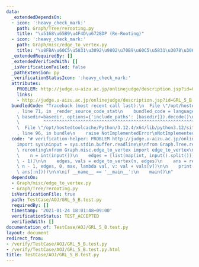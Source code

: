 ```yaml
---
data:
  _extendedDependsOn:
  - icon: ':heavy_check_mark:'
    path: Graph/Tree/rerooting.py
    title: "\u5168\u65B9\u4F4D\u6728DP (Re-Rooting)"
  - icon: ':heavy_check_mark:'
    path: Graph/misc/edge_to_vertex.py
    title: "\u8FBA\u60C5\u5831\u3092\u9802\u70B9\u60C5\u5831\u3078\u3068\u5909\u63DB"
  _extendedRequiredBy: []
  _extendedVerifiedWith: []
  _isVerificationFailed: false
  _pathExtension: py
  _verificationStatusIcon: ':heavy_check_mark:'
  attributes:
    PROBLEM: http://judge.u-aizu.ac.jp/onlinejudge/description.jsp?id=GRL_5_B
    links:
    - http://judge.u-aizu.ac.jp/onlinejudge/description.jsp?id=GRL_5_B
  bundledCode: "Traceback (most recent call last):\n  File \"/opt/hostedtoolcache/Python/3.12.4/x64/lib/python3.12/site-packages/onlinejudge_verify/documentation/build.py\"\
    , line 71, in _render_source_code_stat\n    bundled_code = language.bundle(stat.path,\
    \ basedir=basedir, options={'include_paths': [basedir]}).decode()\n          \
    \         ^^^^^^^^^^^^^^^^^^^^^^^^^^^^^^^^^^^^^^^^^^^^^^^^^^^^^^^^^^^^^^^^^^^^^^^^^^^^^^^^^\n\
    \  File \"/opt/hostedtoolcache/Python/3.12.4/x64/lib/python3.12/site-packages/onlinejudge_verify/languages/python.py\"\
    , line 96, in bundle\n    raise NotImplementedError\nNotImplementedError\n"
  code: "# verification-helper: PROBLEM http://judge.u-aizu.ac.jp/onlinejudge/description.jsp?id=GRL_5_B\n\
    import sys\ninput = sys.stdin.buffer.readline\n\nfrom Graph.Tree.rerooting import\
    \ rerooting\nfrom Graph.misc.edge_to_vertex import edge_to_vertex\n\n\ndef main():\n\
    \    n = int(input())\n    edges = [list(map(int, input().split())) for i in range(n\
    \ - 1)]\n\n    edges, vals = edge_to_vertex(n, edges)\n    ans = rerooting(n +\
    \ n - 1, edges, 0, max, lambda val, v: val + vals[v])\n\n    print('\\n'.join(map(str,\
    \ ans[:n])))\n\n\nif __name__ == '__main__':\n    main()\n"
  dependsOn:
  - Graph/misc/edge_to_vertex.py
  - Graph/Tree/rerooting.py
  isVerificationFile: true
  path: TestCase/AOJ/GRL_5_B.test.py
  requiredBy: []
  timestamp: '2021-01-24 18:01:48+09:00'
  verificationStatus: TEST_ACCEPTED
  verifiedWith: []
documentation_of: TestCase/AOJ/GRL_5_B.test.py
layout: document
redirect_from:
- /verify/TestCase/AOJ/GRL_5_B.test.py
- /verify/TestCase/AOJ/GRL_5_B.test.py.html
title: TestCase/AOJ/GRL_5_B.test.py
---
```

